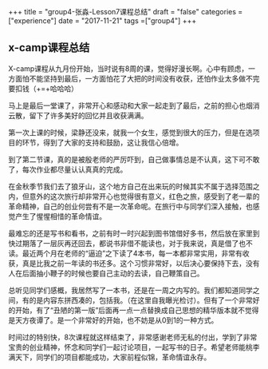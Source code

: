 +++
title = "group4-张淼-Lesson7课程总结"
draft = "false"
categories = ["experience"]
date = "2017-11-21"
tags =["group4"]
+++

## x-camp课程总结


X-camp课程从九月份开始，当时说有8周的课，觉得好漫长啊。心中有顾虑，一方面怕不能坚持到最后，一方面怕花了大把的时间没有收获，还怕作业太多做不完要扣钱（+=+哈哈哈）

马上是最后一堂课了，非常开心和感动和大家一起走到了最后，之前的担心也烟消云散，留下了许多美好的回忆并且收获满满。

第一次上课的时候，梁静还没来，就我一个女生，感觉到很大的压力，但是在选项目的环节，得到了大家的支持和鼓励，这让我信心倍增。

到了第二节课，真的是被殷老师的严厉吓到，自己做事情总是不认真，这下可不敢了，每次作业都尽量认认真真的完成。

在金秋季节我们去了狼牙山，这个地方自己在出来玩的时候其实不属于选择范围之内，但意外的这次旅行却非常开心也觉得很有意义，红色之旅，感受到了老一辈的革命精神，自己的创业何尝有不是一次革命呢。在旅行中与同学们深入接触，也感觉产生了惺惺相惜的革命情谊。

最难忘的还是写书和看书，之前有时一时兴起到图书馆借好多书，然后放在家里到快过期落了一层灰再还回去，都说书非借不能读也，对于我来说，真是借了也不读。最近两个月在老师的“逼迫”之下读了4本书，每一本都非常实用，非常有收获，真是比我之前一年读的书还多。这个习惯非常好，以后决心要保持下去，没有人在后面抽小鞭子的时候也要自己主动的去读，自己鞭策自己。

总听见同学们感概，我居然写了一本书，还是在一周之内写的。我们都知道同学之间，有的是内容东拼西凑的，包括我。（在这里自我曝光检讨）。但有了一个非常好的开始，有了“丑陋的第一版”后面再一点一点替换成自己思想的精华版本就不觉得是天方夜谭了。是一个非常好的开始，也不妨是从0到1的一种方式。

时间过的特别快，8次课程就这样结束了，非常感谢老师无私的付出，学到了非常宝贵的创业精神，怀念和同学们一起讨论项目，一起写书的日子。希望老师能桃李满天下，同学们的项目都能成功，大家前程似锦，革命情谊永存。
